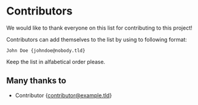 # Contributors
We would like to thank everyone on this list for contributing to this project!

Contributors can add themselves to the list by using to following format:

    John Doe {johndoe@nobody.tld}

Keep the list in alfabetical order please.

## Many thanks to

 * Contributor {contributor@example.tld}
